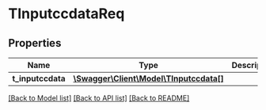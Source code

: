 # TInputccdataReq

## Properties
Name | Type | Description | Notes
------------ | ------------- | ------------- | -------------
**t_inputccdata** | [**\Swagger\Client\Model\TInputccdata[]**](TInputccdata.md) |  | [optional] 

[[Back to Model list]](../README.md#documentation-for-models) [[Back to API list]](../README.md#documentation-for-api-endpoints) [[Back to README]](../README.md)


